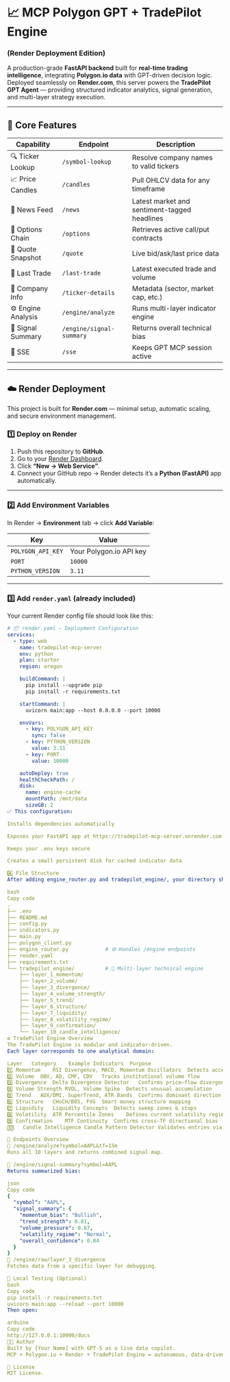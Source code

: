 # 📈 MCP Polygon GPT + TradePilot Engine  
### (Render Deployment Edition)

A production-grade **FastAPI backend** built for **real-time trading intelligence**, integrating **Polygon.io data** with GPT-driven decision logic.  
Deployed seamlessly on **Render.com**, this server powers the **TradePilot GPT Agent** — providing structured indicator analytics, signal generation, and multi-layer strategy execution.

---

## 🚀 Core Features

| Capability | Endpoint | Description |
|-------------|-----------|-------------|
| 🔍 Ticker Lookup | `/symbol-lookup` | Resolve company names to valid tickers |
| 📈 Price Candles | `/candles` | Pull OHLCV data for any timeframe |
| 📰 News Feed | `/news` | Latest market and sentiment-tagged headlines |
| 🎯 Options Chain | `/options` | Retrieves active call/put contracts |
| 💬 Quote Snapshot | `/quote` | Live bid/ask/last price data |
| 🧾 Last Trade | `/last-trade` | Latest executed trade and volume |
| 🏢 Company Info | `/ticker-details` | Metadata (sector, market cap, etc.) |
| ⚙️ Engine Analysis | `/engine/analyze` | Runs multi-layer indicator engine |
| 🧠 Signal Summary | `/engine/signal-summary` | Returns overall technical bias |
| 🔄 SSE | `/sse` | Keeps GPT MCP session active |

---

## ☁️ Render Deployment

This project is built for **Render.com** — minimal setup, automatic scaling, and secure environment management.

### 1️⃣ Deploy on Render

1. Push this repository to **GitHub**.
2. Go to your [Render Dashboard](https://render.com).
3. Click **“New → Web Service”**.
4. Connect your GitHub repo → Render detects it’s a **Python (FastAPI)** app automatically.

---

### 2️⃣ Add Environment Variables

In Render → **Environment** tab → click **Add Variable**:

| Key | Value |
|------|-------|
| `POLYGON_API_KEY` | Your Polygon.io API key |
| `PORT` | `10000` |
| `PYTHON_VERSION` | `3.11` |

---

### 3️⃣ Add `render.yaml` (already included)

Your current Render config file should look like this:

```yaml
# 📦 render.yaml — Deployment Configuration
services:
  - type: web
    name: tradepilot-mcp-server
    env: python
    plan: starter
    region: oregon

    buildCommand: |
      pip install --upgrade pip
      pip install -r requirements.txt

    startCommand: |
      uvicorn main:app --host 0.0.0.0 --port 10000

    envVars:
      - key: POLYGON_API_KEY
        sync: false
      - key: PYTHON_VERSION
        value: 3.11
      - key: PORT
        value: 10000

    autoDeploy: true
    healthCheckPath: /
    disk:
      name: engine-cache
      mountPath: /mnt/data
      sizeGB: 2
✅ This configuration:

Installs dependencies automatically

Exposes your FastAPI app at https://tradepilot-mcp-server.onrender.com

Keeps your .env keys secure

Creates a small persistent disk for cached indicator data

4️⃣ File Structure
After adding engine_router.py and tradepilot_engine/, your directory should look like this:

bash
Copy code
.
├── .env
├── README.md
├── config.py
├── indicators.py
├── main.py
├── polygon_client.py
├── engine_router.py            # ⚙️ Handles /engine endpoints
├── render.yaml
├── requirements.txt
└── tradepilot_engine/          # 🧠 Multi-layer technical engine
    ├── layer_1_momentum/
    ├── layer_2_volume/
    ├── layer_3_divergence/
    ├── layer_4_volume_strength/
    ├── layer_5_trend/
    ├── layer_6_structure/
    ├── layer_7_liquidity/
    ├── layer_8_volatility_regime/
    ├── layer_9_confirmation/
    └── layer_10_candle_intelligence/
⚙️ TradePilot Engine Overview
The TradePilot Engine is modular and indicator-driven.
Each layer corresponds to one analytical domain:

Layer	Category	Example Indicators	Purpose
1️⃣	Momentum	RSI Divergence, MACD, Momentum Oscillators	Detects acceleration & exhaustion
2️⃣	Volume	OBV, AD, CMF, CDV	Tracks institutional volume flow
3️⃣	Divergence	Delta Divergence Detector	Confirms price–flow divergence
4️⃣	Volume Strength	RVOL, Volume Spike	Detects unusual accumulation
5️⃣	Trend	ADX/DMI, SuperTrend, ATR Bands	Confirms dominant direction
6️⃣	Structure	CHoCH/BOS, FVG	Smart money structure mapping
7️⃣	Liquidity	Liquidity Concepts	Detects sweep zones & stops
8️⃣	Volatility	ATR Percentile Zones	Defines current volatility regime
9️⃣	Confirmation	MTF Continuity	Confirms cross-TF directional bias
🔟	Candle Intelligence	Candle Pattern Detector	Validates entries via candle logic

🧠 Endpoints Overview
🔹 /engine/analyze?symbol=AAPL&tf=15m
Runs all 10 layers and returns combined signal map.

🔹 /engine/signal-summary?symbol=AAPL
Returns summarized bias:

json
Copy code
{
  "symbol": "AAPL",
  "signal_summary": {
    "momentum_bias": "Bullish",
    "trend_strength": 0.81,
    "volume_pressure": 0.67,
    "volatility_regime": "Normal",
    "overall_confidence": 0.84
  }
}
🔹 /engine/raw/layer_3_divergence
Fetches data from a specific layer for debugging.

🧪 Local Testing (Optional)
bash
Copy code
pip install -r requirements.txt
uvicorn main:app --reload --port 10000
Then open:

arduino
Copy code
http://127.0.0.1:10000/docs
🧑‍💻 Author
Built by [Your Name] with GPT-5 as a live data copilot.
MCP + Polygon.io + Render + TradePilot Engine = autonomous, data-driven trade intelligence ⚡

📜 License
MIT License.

